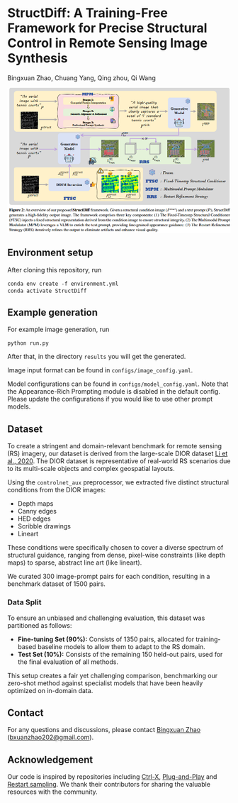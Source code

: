 # StructDiff: A Training-Free Framework for Precise Structural Control in Remote Sensing Image Synthesis

Bingxuan Zhao, Chuang Yang, Qing zhou, Qi Wang


![StructDiff  figure](assets\structure.png)

## Environment setup

After cloning this repository, run

```
conda env create -f environment.yml
conda activate StructDiff
```

## Example generation

For example image generation, run

```
python run.py
```

After that, in the directory `results` you will get the generated.

Image input format can be found in `configs/image_config.yaml`.

Model configurations can be found in `configs/model_config.yaml`. Note that the Appearance-Rich Prompting module is disabled in the default config. Please update the configurations if you would like to use other prompt models.

## Dataset

To create a stringent and domain-relevant benchmark for remote sensing (RS) imagery, our dataset is derived from the large-scale DIOR dataset [Li et al., 2020](https://arxiv.org/abs/1909.00133). The DIOR dataset is representative of real-world RS scenarios due to its multi-scale objects and complex geospatial layouts.

Using the `controlnet_aux` preprocessor, we extracted five distinct structural conditions from the DIOR images:
* Depth maps
* Canny edges
* HED edges
* Scribble drawings
* Lineart

These conditions were specifically chosen to cover a diverse spectrum of structural guidance, ranging from dense, pixel-wise constraints (like depth maps) to sparse, abstract line art (like lineart).

We curated 300 image-prompt pairs for each condition, resulting in a benchmark dataset of 1500 pairs.

### Data Split

To ensure an unbiased and challenging evaluation, this dataset was partitioned as follows:

* **Fine-tuning Set (90%):** Consists of 1350 pairs, allocated for training-based baseline models to allow them to adapt to the RS domain.
* **Test Set (10%):** Consists of the remaining 150 held-out pairs, used for the final evaluation of all methods.

This setup creates a fair yet challenging comparison, benchmarking our zero-shot method against specialist models that have been heavily optimized on in-domain data.



## Contact 

For any questions and discussions, please contact [Bingxuan Zhao](https://github.com/bxuanz) (bxuanzhao202@gmail.com).

## Acknowledgement

Our code is inspired by repositories including [Ctrl-X](https://github.com/genforce/ctrl-x), [Plug-and-Play](https://github.com/MichalGeyer/pnp-diffusers) and [Restart sampling](https://github.com/Newbeeer/diffusion_restart_sampling). We thank their contributors for sharing the valuable resources with the community.



